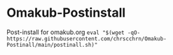 # Omakub-Postinstall
Post-install for omakub.org
`eval "$(wget -qO- https://raw.githubusercontent.com/chrscchrn/Omakub-Postinall/main/postinall.sh)"`


